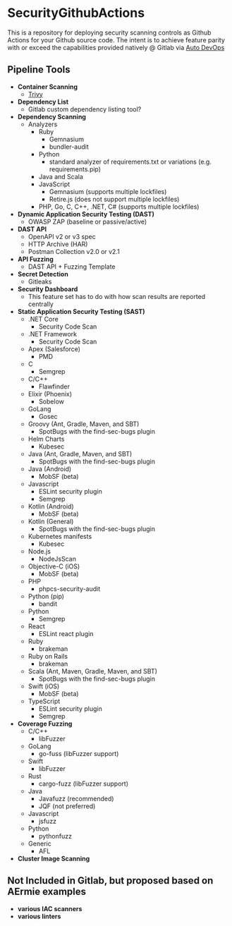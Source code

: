 # SecurityGithubActions
This is a repository for deploying security scanning controls as Github Actions for your Github source code. The intent is to achieve feature parity with or exceed the capabilities provided natively @ Gitlab via [Auto DevOps](https://docs.gitlab.com/ee/topics/autodevops/)
  
## Pipeline Tools
- __Container Scanning__
  - [Trivy](./.github/workflows/container-scanner.yml)
- __Dependency List__
  - Gitlab custom dependency listing tool?
- __Dependency Scanning__
  - Analyzers
    - Ruby
      - Gemnasium
      - bundler-audit
    - Python
      - standard analyzer of requirements.txt or variations (e.g. requirements.pip)
    - Java and Scala
    - JavaScript
      - Gemnasium (supports multiple lockfiles)
      - Retire.js (does not support multiple lockfiles)
    - PHP, Go, C, C++, .NET, C# (supports multiple lockfiles)
- __Dynamic Application Security Testing (DAST)__
  - OWASP ZAP (baseline or passive/active)
- __DAST API__
  - OpenAPI v2 or v3 spec
  - HTTP Archive (HAR)
  - Postman Collection v2.0 or v2.1
- __API Fuzzing__
  - DAST API + Fuzzing Template
- __Secret Detection__
  - Gitleaks
- __Security Dashboard__
  - This feature set has to do with how scan results are reported centrally
- __Static Application Security Testing (SAST)__
  - .NET Core
    - Security Code Scan   
  - .NET Framework
    - Security Code Scan 
  - Apex (Salesforce)
    - PMD 
  - C
    - Semgrep
  - C/C++
    - Flawfinder
  - Elixir (Phoenix)
    - Sobelow 
  - GoLang
    - Gosec
  - Groovy (Ant, Gradle, Maven, and SBT)
    - SpotBugs with the find-sec-bugs plugin
  - Helm Charts
    - Kubesec
  - Java (Ant, Gradle, Maven, and SBT)
    - SpotBugs with the find-sec-bugs plugin
  - Java (Android)
    - MobSF (beta) 
  - Javascript
    - ESLint security plugin
    - Semgrep 
  - Kotlin (Android)
    - MobSF (beta) 
  - Kotlin (General)
    - SpotBugs with the find-sec-bugs plugin 
  - Kubernetes manifests
    - Kubesec
  - Node.js
    - NodeJsScan 
  - Objective-C (iOS)
    - MobSF (beta) 
  - PHP
    - phpcs-security-audit
  - Python (pip)
    - bandit
  - Python
    - Semgrep
  - React
    - ESLint react plugin 
  - Ruby
    - brakeman 
  - Ruby on Rails
    -  brakeman
  - Scala (Ant, Maven, Gradle, Maven, and SBT)
    - SpotBugs with the find-sec-bugs plugin
  - Swift (iOS)
    - MobSF (beta) 
  - TypeScript
    - ESLint security plugin
    - Semgrep  
- __Coverage Fuzzing__
  - C/C++
    - libFuzzer
  - GoLang
    - go-fuss (libFuzzer support) 
  - Swift
    - libFuzzer 
  - Rust
    - cargo-fuzz (libFuzzer support) 
  - Java
    - Javafuzz (recommended)
    - JQF (not preferred) 
  - Javascript
    - jsfuzz 
  - Python
    - pythonfuzz 
  - Generic
    - AFL     
- __Cluster Image Scanning__

## Not Included in Gitlab, but proposed based on AErmie examples
- __various IAC scanners__
- __various linters__

